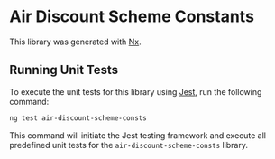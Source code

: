 # Air Discount Scheme Constants

This library was generated with [Nx](https://nx.dev).

## Running Unit Tests

To execute the unit tests for this library using [Jest](https://jestjs.io), run the following command:

```bash
ng test air-discount-scheme-consts
```

This command will initiate the Jest testing framework and execute all predefined unit tests for the `air-discount-scheme-consts` library.
